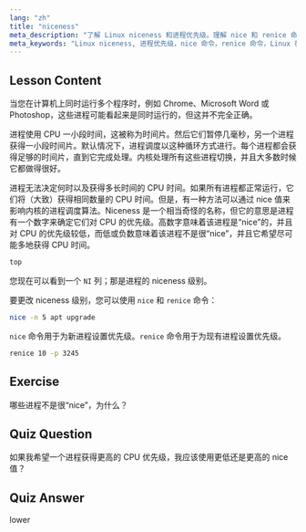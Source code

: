 ```yaml
---
lang: "zh"
title: "niceness"
meta_description: "了解 Linux niceness 和进程优先级。理解 nice 和 renice 命令以管理进程的 CPU 时间。提高系统性能！"
meta_keywords: "Linux niceness, 进程优先级，nice 命令，renice 命令，Linux 教程，CPU 调度，Linux 初学者，Linux 指南"
---
```


## Lesson Content

当您在计算机上同时运行多个程序时，例如 Chrome、Microsoft Word 或 Photoshop，这些进程可能看起来是同时运行的，但这并不完全正确。

进程使用 CPU 一小段时间，这被称为时间片。然后它们暂停几毫秒，另一个进程获得一小段时间片。默认情况下，进程调度以这种循环方式进行。每个进程都会获得足够的时间片，直到它完成处理。内核处理所有这些进程切换，并且大多数时候它都做得很好。

进程无法决定何时以及获得多长时间的 CPU 时间。如果所有进程都正常运行，它们将（大致）获得相同数量的 CPU 时间。但是，有一种方法可以通过 nice 值来影响内核的进程调度算法。Niceness 是一个相当奇怪的名称，但它的意思是进程有一个数字来确定它们对 CPU 的优先级。高数字意味着该进程是“nice”的，并且对 CPU 的优先级较低，而低或负数意味着该进程不是很“nice”，并且它希望尽可能多地获得 CPU 时间。

```bash
top
```

您现在可以看到一个 `NI` 列；那是进程的 niceness 级别。

要更改 niceness 级别，您可以使用 `nice` 和 `renice` 命令：

```bash
nice -n 5 apt upgrade
```

`nice` 命令用于为新进程设置优先级。`renice` 命令用于为现有进程设置优先级。

```bash
renice 10 -p 3245
```

## Exercise

哪些进程不是很“nice”，为什么？

## Quiz Question

如果我希望一个进程获得更高的 CPU 优先级，我应该使用更低还是更高的 nice 值？

## Quiz Answer

lower
